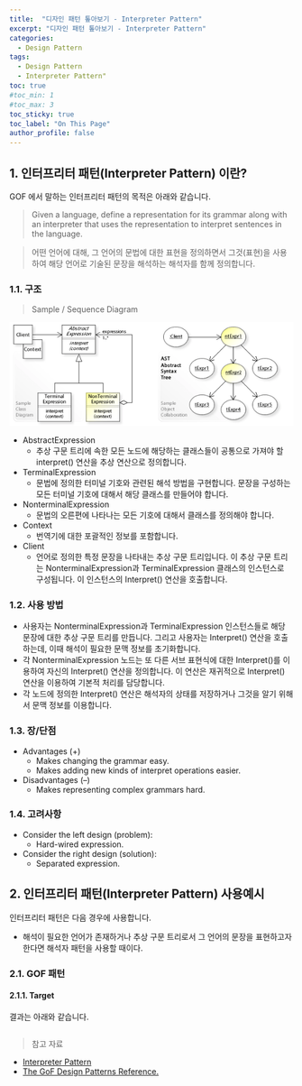 ```yaml
---
title:  "디자인 패턴 톺아보기 - Interpreter Pattern"
excerpt: "디자인 패턴 톺아보기 - Interpreter Pattern"
categories:
  - Design Pattern
tags:
  - Design Pattern
  - Interpreter Pattern"
toc: true
#toc_min: 1
#toc_max: 3
toc_sticky: true
toc_label: "On This Page"
author_profile: false
---
```


## 1. 인터프리터 패턴(Interpreter Pattern) 이란?

GOF 에서 말하는 인터프리터 패턴의 목적은 아래와 같습니다.

> Given a language, define a representation for its grammar along with an inter­preter that uses the representation to interpret sentences in the language.

> 어떤 언어에 대해, 그 언어의 문법에 대한 표현을 정의하면서 그것(표현)을 사용하여 해당 언어로 기술된 문장을 해석하는 해석자를 함께 정의합니다.

### 1.1. 구조

> Sample / Sequence Diagram

![image](/assets/images/design_pattern/interpreter_pattern.png)

* AbstractExpression
  * 추상 구문 트리에 속한 모든 노드에 해당하는 클래스들이 공통으로 가져야 할 interpret() 연산을 추상 연산으로 정의합니다.
* TerminalExpression
  * 문법에 정의한 터미널 기호와 관련된 해석 방법을 구현합니다. 문장을 구성하는 모든 터미널 기호에 대해서 해당 클래스를 만들어야 합니다.
* NonterminalExpression
  * 문법의 오른편에 나타나는 모든 기호에 대해서 클래스를 정의해야 합니다.
* Context
  * 번역기에 대한 포괄적인 정보를 포함합니다.
* Client
  * 언어로 정의한 특정 문장을 나타내는 추상 구문 트리입니다. 이 추상 구문 트리는 NonterminalExpression과 TerminalExpression 클래스의 인스턴스로 구성됩니다. 이 인스턴스의 Interpret() 연산을 호출합니다.

### 1.2. 사용 방법

* 사용자는 NonterminalExpression과 TerminalExpression 인스턴스들로 해당 문장에 대한 추상 구문 트리를 만듭니다. 그리고 사용자는 Interpret() 연산을 호출하는데, 이때 해석이 필요한 문맥 정보를 초기화합니다.
* 각 NonterminalExpression 노드는 또 다른 서브 표현식에 대한 Interpret()를 이용하여 자신의 Interpret() 연산을 정의합니다. 이 연산은 재귀적으로 Interpret() 연산을 이용하여 기본적 처리를 담당합니다.
* 각 노드에 정의한 Interpret() 연산은 해석자의 상태를 저장하거나 그것을 알기 위해서 문맥 정보를 이용합니다.

### 1.3. 장/단점

* Advantages (+)
    * Makes changing the grammar easy.
    * Makes adding new kinds of interpret operations easier.
* Disadvantages (–)
    * Makes representing complex grammars hard.

### 1.4. 고려사항

* Consider the left design (problem):
    * Hard-wired expression.
* Consider the right design (solution):
    * Separated expression.

## 2. 인터프리터 패턴(Interpreter Pattern) 사용예시

인터프리터 패턴은 다음 경우에 사용합니다.

* 해석이 필요한 언어가 존재하거나 추상 구문 트리로서 그 언어의 문장을 표현하고자 한다면 해석자 패턴을 사용할 때이다.

### 2.1. GOF 패턴

#### 2.1.1. Target

결과는 아래와 같습니다.

```
```

> 참고 자료

* [Interpreter Pattern](https://en.wikipedia.org/wiki/Interpreter_pattern)
* [The GoF Design Patterns Reference.](http://w3sdesign.com/index0100.php)

